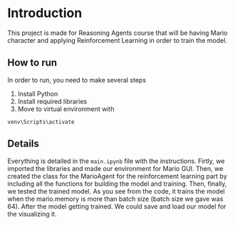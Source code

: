 # Introduction
This project is made for Reasoning Agents course that will be having Mario character and applying Reinforcement Learning in order to train the model. 

## How to run
In order to run, you need to make several steps
1. Install Python
2. Install required libraries 
3. Move to virtual environment with
```
venv\Scripts\activate
```

## Details 
Everything is detailed in the ```main.ipynb``` file with the instructions. Firtly, we imported the libraries and made our environment for Mario GUI. Then, we created the class for the MarioAgent for the reinforcement learning part by including all the functions for building the model and training. Then, finally, we tested the trained model. As you see from the code, it trains the model when the mario.memory is more than batch size (batch size we gave was 64). After the model getting trained. We could save and load our model for the visualizing it. 